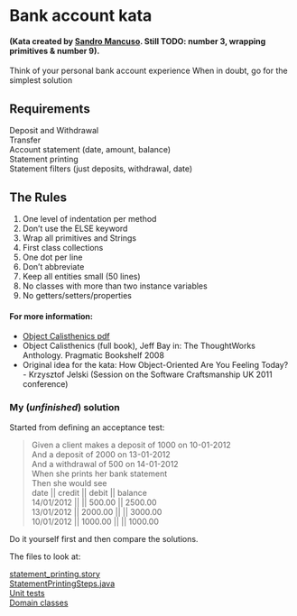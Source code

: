 Bank account kata
=================

#### (Kata created by [Sandro Mancuso](https://github.com/sandromancuso/Bank-kata). Still TODO: number 3, wrapping primitives & number 9).

Think of your personal bank account experience
When in doubt, go for the simplest solution

Requirements
------------

Deposit and Withdrawal  
Transfer  
Account statement (date, amount, balance)  
Statement printing  
Statement filters (just deposits, withdrawal, date)

The Rules
---------

1. One level of indentation per method
2. Don’t use the ELSE keyword
3. Wrap all primitives and Strings
4. First class collections
5. One dot per line
6. Don’t abbreviate
7. Keep all entities small (50 lines)
8. No classes with more than two instance variables
9. No getters/setters/properties

#### For more information:

-  [Object Calisthenics pdf](http://www.cs.helsinki.fi/u/luontola/tdd-2009/ext/ObjectCalisthenics.pdf)
-  Object Calisthenics (full book), Jeff Bay in: The ThoughtWorks Anthology.
Pragmatic Bookshelf 2008
-  Original idea for the kata: How Object-Oriented Are You Feeling Today? - Krzysztof Jelski (Session on the Software Craftsmanship UK 2011 conference)


### My (*unfinished*) solution

Started from defining an acceptance test:

> Given a client makes a deposit of 1000 on 10-01-2012  
And a deposit of 2000 on 13-01-2012  
And a withdrawal of 500 on 14-01-2012  
When she prints her bank statement  
Then she would see  
date       || credit   || debit    || balance  
14/01/2012 ||          || 500.00   || 2500.00   
13/01/2012 || 2000.00  ||          || 3000.00  
10/01/2012 || 1000.00  ||          || 1000.00   

Do it yourself first and then compare the solutions. 

The files to look at:

[statement_printing.story](https://github.com/sandromancuso/Bank-kata/blob/master/src/test/resources/org/craftedsw/acceptancetests/stories/statement_printing.story)  
[StatementPrintingSteps.java](https://github.com/sandromancuso/Bank-kata/blob/master/src/test/java/org/craftedsw/acceptancetests/steps/StatementPrintingSteps.java)  
[Unit tests](https://github.com/sandromancuso/Bank-kata/tree/master/src/test/java/org/craftedsw/domain/test)  
[Domain classes](https://github.com/sandromancuso/Bank-kata/tree/master/src/main/java/org/craftedsw/domain)  